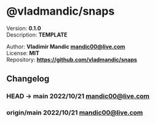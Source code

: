 # @vladmandic/snaps  

  Version: **0.1.0**  
  Description: **TEMPLATE**  
  
  Author: **Vladimir Mandic <mandic00@live.com>**  
  License: **MIT**  
  Repository: **<https://github.com/vladmandic/snaps>**  
  
## Changelog
  
### **HEAD -> main** 2022/10/21 mandic00@live.com


### **origin/main** 2022/10/21 mandic00@live.com

